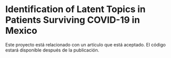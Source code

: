 # Identification of Latent Topics in Patients Surviving COVID-19 in Mexico

Este proyecto está relacionado con un artículo que está aceptado. El código estará disponible después de la publicación.
